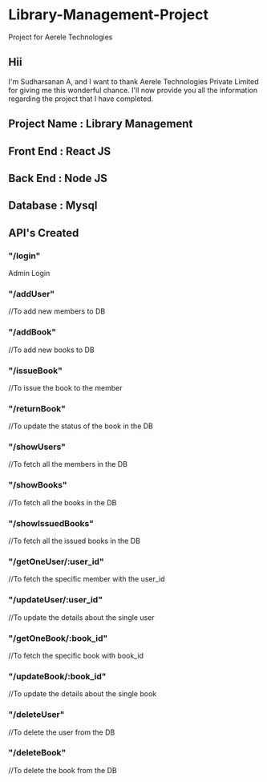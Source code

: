 # Library-Management-Project
Project for Aerele Technologies
## Hii
I'm Sudharsanan A, and I want to thank Aerele Technologies Private Limited for giving me this wonderful chance. I'll now provide you all the information regarding the project that I have completed.

## Project Name : Library Management
## Front End : React JS
## Back End : Node JS
## Database : Mysql
## API's Created
### "/login"
Admin Login
### "/addUser"
//To add new members to DB
### "/addBook"
//To add new books to DB
### "/issueBook"
//To issue the book to the member
### "/returnBook"
//To update the status of the book in the DB
### "/showUsers"
//To fetch all the members in the DB
### "/showBooks"
//To fetch all the books in the DB
### "/showIssuedBooks"
//To fetch all the issued books in the DB
### "/getOneUser/:user_id"
//To fetch the specific member with the user_id
### "/updateUser/:user_id"
//To update the details about the single user
### "/getOneBook/:book_id"
//To fetch the specific book with book_id
### "/updateBook/:book_id"
//To update the details about the single book 
### "/deleteUser"
//To delete the user from the DB
### "/deleteBook"
//To delete the book from the DB

